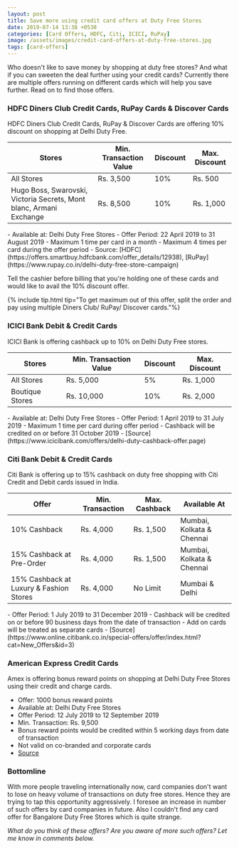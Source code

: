 ```yaml
---
layout: post
title: Save more using credit card offers at Duty Free Stores
date: 2019-07-14 13:38 +0530
categories: [Card Offers, HDFC, Citi, ICICI, RuPay]
image: /assets/images/credit-card-offers-at-duty-free-stores.jpg
tags: [card-offers]
---
```


Who doesn't like to save money by shopping at duty free stores? And what if you can sweeten the deal further using your credit cards? Currently there are multiple offers running on different cards which will help you save further. Read on to find those offers.

### HDFC Diners Club Credit Cards, RuPay Cards & Discover Cards

HDFC Diners Club Credit Cards, RuPay & Discover Cards are offering 10% discount on shopping at Delhi Duty Free.

<table class="table">
<thead class="thead-dark">
<tr>
	<th scope="col"> Stores</th>
    <th scope="col"> Min. Transaction Value</th>
    <th scope="col"> Discount</th>
    <th scope="col"> Max. Discount</th>
</tr>
</thead>
<tbody>
<tr>
	<td> All Stores </td>
	<td> Rs. 3,500 </td>
    <td> 10% </td>
    <td> Rs. 500 </td>
</tr>
<tr>
	<td> Hugo Boss, Swarovski, Victoria Secrets, Mont blanc, Armani Exchange </td>
	<td> Rs. 8,500 </td>
    <td> 10% </td>
    <td> Rs. 1,000 </td>
</tr>
</tbody>
</table>
- Available at: Delhi Duty Free Stores
- Offer Period: 22 April 2019 to 31 August 2019
- Maximum 1 time per card in a month
- Maximum 4 times per card during the offer period
- Source: [HDFC](https://offers.smartbuy.hdfcbank.com/offer_details/12938), [RuPay](https://www.rupay.co.in/delhi-duty-free-store-campaign)

Tell the cashier before billing that you're holding one of these cards and would like to avail the 10% discount offer.

{% include tip.html tip="To get maximum out of this offer, split the order and pay using multiple Diners Club/ RuPay/ Discover cards."%}

### ICICI Bank Debit & Credit Cards

ICICI Bank is offering cashback up to 10% on Delhi Duty Free stores.

<table class="table">
<thead class="thead-dark">
<tr>
	<th scope="col"> Stores</th>
    <th scope="col"> Min. Transaction Value</th>
    <th scope="col"> Discount</th>
    <th scope="col"> Max. Discount</th>
</tr>
</thead>
<tbody>
<tr>
	<td> All Stores </td>
	<td> Rs. 5,000 </td>
    <td> 5% </td>
    <td> Rs. 1,000 </td>
</tr>
<tr>
	<td> Boutique Stores </td>
	<td> Rs. 10,000 </td>
    <td> 10% </td>
    <td> Rs. 2,000 </td>
</tr>
</tbody>
</table>
- Available at: Delhi Duty Free Stores
- Offer Period: 1 April 2019 to 31 July 2019
- Maximum 1 time per card during offer period
- Cashback will be credited on or before 31 October 2019
- [Source](https://www.icicibank.com/offers/delhi-duty-cashback-offer.page)

### Citi Bank Debit & Credit Cards

Citi Bank is offering up to 15% cashback on duty free shopping with Citi Credit and Debit cards issued in India.

<table class="table">
<thead class="thead-dark">
<tr>
	<th scope="col"> Offer</th>
    <th scope="col"> Min. Transaction</th>
    <th scope="col"> Max. Cashback</th>
    <th scope="col"> Available At</th>
</tr>
</thead>
<tbody>
<tr>
	<td> 10% Cashback </td>
	<td> Rs. 4,000 </td>
    <td> Rs. 1,500 </td>
    <td> Mumbai, Kolkata & Chennai </td>
</tr>
<tr>
	<td> 15% Cashback at Pre-Order</td>
	<td> Rs. 4,000 </td>
    <td> Rs. 1,500 </td>
    <td> Mumbai, Kolkata & Chennai </td>
</tr>
<tr>
	<td> 15% Cashback at Luxury & Fashion Stores</td>
	<td> Rs. 4,000 </td>
    <td> No Limit </td>
    <td> Mumbai & Delhi </td>
</tr>
</tbody>
</table>
- Offer Period: 1 July 2019 to 31 December 2019
- Cashback will be credited on or before 90 business days from the date of transaction
- Add on cards will be treated as separate cards
- [Source](https://www.online.citibank.co.in/special-offers/offer/index.html?cat=New_Offers&id=3)

### American Express Credit Cards

Amex is offering bonus reward points on shopping at Delhi Duty Free Stores using their credit and charge cards.

- Offer: 1000 bonus reward points
- Available at: Delhi Duty Free Stores
- Offer Period: 12 July 2019 to 12 September 2019
- Min. Transaction: Rs. 9,500
- Bonus reward points would be credited within 5 working days from date of transaction
- Not valid on co-branded and corporate cards
- [Source](https://www.americanexpress.com/in/network/content/delhi-duty-free.html)

### Bottomline

With more people traveling internationally now, card companies don't want to lose on heavy volume of transactions on duty free stores. Hence they are trying to tap this opportunity aggressively. I foresee an increase in number of such offers by card companies in future. Also I couldn't find any card offer for Bangalore Duty Free Stores which is quite strange.

_What do you think of these offers? Are you aware of more such offers? Let me know in comments below._
